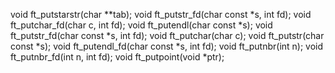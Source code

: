 void				ft_putstarstr(char **tab);
void				ft_putstr_fd(char const *s, int fd);
void				ft_putchar_fd(char c, int fd);
void				ft_putendl(char const *s);
void				ft_putstr_fd(char const *s, int fd);
void				ft_putchar(char c);
void				ft_putstr(char const *s);
void				ft_putendl_fd(char const *s, int fd);
void				ft_putnbr(int n);
void				ft_putnbr_fd(int n, int fd);
void				ft_putpoint(void *ptr);
